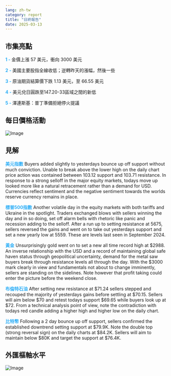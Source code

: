 ```yaml
---
lang: zh-tw
category: report
title: "日終報告"
date: 2025-03-13
---
```



<h2>市集亮點</h2>
<strong style="color: #2caef7;">1 - </strong> 金價上漲 57 美元，衝向 3000 美元

<strong style="color: #2caef7;">2 - </strong> 美國主要股指全線收低；逆轉昨天的漲幅，然後一些

<strong style="color: #2caef7;">3 - </strong> 原油期貨結算價下跌 1.13 美元，至 66.55 美元

<strong style="color: #2caef7;">4 - </strong> 美元兌日圓跌至147.20-33區域之間的新低

<strong style="color: #2caef7;">5 - </strong> 澤連斯基：普丁準備拒絕停火提議



<h2>每日價格活動</h2>
<img src="https://markleighedu.github.io/img/Mar-2025/13-Mar-2025/price.jpg" alt="Image"/>

<h2>見解</h2>
<strong style="color: #2caef7;">美元指數</strong> Buyers added slightly to yesterdays bounce up off support without much conviction. Unable to break above the lower high on the daily chart price action was contained between 103.12 support and 103.71 resistance. In response to a strong selloff in the major equity markets, todays move up looked more like a natural retracement rather than a demand for USD. Currencies reflect sentiment and the negative sentiment towards the worlds reserve currency remains in place.  

<strong style="color: #2caef7;">標普500指數</strong> Another volatile day in the equity markets with both tariffs and Ukraine in the spotlight. Traders exchanged blows with sellers winning the day and in so doing, set off alarm bells with rhetoric like panic and recession adding to the selloff. After a run up to setting resistance at 5675, sellers reversed the gains and went on to take out yesterdays support and set a new yearly low at 5559. These are levels last seen in September 2024.

<strong style="color: #2caef7;">黃金</strong> Unsurprisingly gold went on to set a new all time record high at $2988. An inverse relationship with the USD and a record of maintaining global safe haven status through geopolitical uncertainty, demand for the metal saw buyers break through resistance levels all through the day. With the $3000 mark clearly in view and fundamentals not about to change imminently, sellers are standing on the sidelines. Note however that profit taking could enter the picture before the weekend close.   

<strong style="color: #2caef7;">布倫特石油</strong> After setting new resistance at $71.24 sellers stepped and recouped the majority of yesterdays gains before settling at $70.15. Sellers will aim below $70 and retest todays support $69.65 while buyers look up at $72. From a technical analysis point of view, note the contradiction with todays red candle adding a higher high and higher low on the daily chart.

<strong style="color: #2caef7;">比特幣</strong> Following a 2 day bounce up off support, sellers confirmed the established downtrend setting support at $79.9K. Note the double top (strong reversal sign) on the daily charts at $84.2K. Sellers will aim to maintain below $80K and target the support at $76.4K.



<h2>外匯樞軸水平</h2>
<img src="https://markleighedu.github.io/img/Mar-2025/13-Mar-2025/pivot.jpg" alt="Image"/>